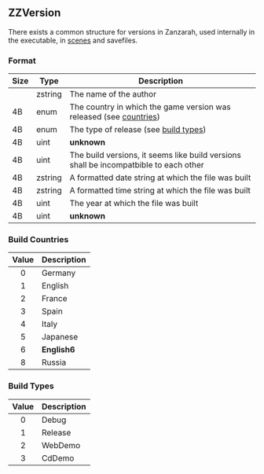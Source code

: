 ## ZZVersion

There exists a common structure for versions in Zanzarah, used internally in the executable, in [scenes](../resources/SCN/index.md) and savefiles.

### Format

| Size | Type  | Description |
|------|-------|-------------|
|      |zstring| The name of the author |
|  4B  | enum  | The country in which the game version was released (see [countries](#build-countries)) |
|  4B  | enum  | The type of release (see [build types](#build-types)) |
|  4B  | uint  | __unknown__ |
|  4B  | uint  | The build versions, it seems like build versions shall be incompatbible to each other |
|  4B  |zstring| A formatted date string at which the file was built |
|  4B  |zstring| A formatted time string at which the file was built |
|  4B  | uint  | The year at which the file was built |
|  4B  | uint  | __unknown__ |


### Build Countries
| Value | Description  |
|:-----:|--------------|
|   0   | Germany      |
|   1   | English      |
|   2   | France       |
|   3   | Spain        |
|   4   | Italy        |
|   5   | Japanese     |
|   6   | __English6__ |
|   8   | Russia       |

### Build Types
| Value | Description  |
|:-----:|--------------|
|   0   | Debug        |
|   1   | Release      |
|   2   | WebDemo      |
|   3   | CdDemo       |
